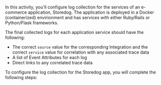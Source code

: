 In this activity, you'll configure log collection for the services of an e-commerce application, Storedog. The application is deployed in a Docker (containerized) envirionment and has services with either Ruby/Rails or Python/Flask frameworks.

The final collected logs for each application service should have the following:
- The correct `source` value for the corresponding Integration and the correct `service` value for correlation with any associated trace data
- A list of Event Attributes for each log
- Direct links to any correlated trace data

To configure the log collection for the Storedog app, you will complete the following steps: